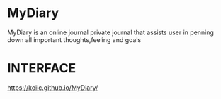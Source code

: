 # MyDiary
MyDiary is an online journal private journal that assists user in penning down all important thoughts,feeling and goals

# INTERFACE
https://koiic.github.io/MyDiary/
